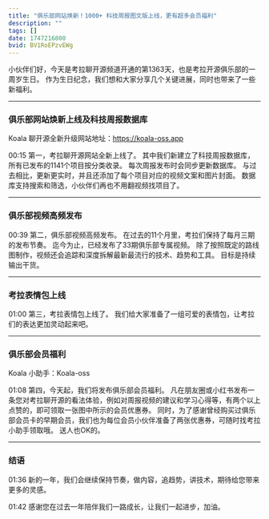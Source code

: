 ```yaml
---
title: "俱乐部网站焕新！1000+ 科技周报图文版上线，更有超多会员福利"
description: ""
tags: []
date: 1747216800
bvid: BV1RoEPzvEWg
---
```

小伙伴们好，今天是考拉聊开源频道开通的第1363天，也是考拉开源俱乐部的一周岁生日。
作为生日纪念，我们想和大家分享几个关键进展，同时也带来了一些新福利。

---

### 俱乐部网站焕新上线及科技周报数据库

Koala 聊开源全新升级网站地址：https://koala-oss.app

00:15 第一，考拉聊开源网站全新上线了。
其中我们新建立了科技周报数据库，所有已发布的1141个项目按分类收录。
每次周报发布时会同步更新数据库。
与过去相比，更新更实时，并且还添加了每个项目对应的视频文案和图片封面。
数据库支持搜索和筛选，小伙伴们再也不用翻视频找项目了。

---

### 俱乐部视频高频发布

00:39 第二，俱乐部视频高频发布。
在过去的11个月里，考拉们保持了每月三期的发布节奏。
迄今为止，已经发布了33期俱乐部专属视频。
除了按照既定的路线图制作，视频还会追踪和深度拆解最新最流行的技术、趋势和工具。
目标是持续输出干货。

---

### 考拉表情包上线

01:00 第三，考拉表情包上线了。
我们给大家准备了一组可爱的表情包，让考拉们的表达更加灵动起来吧。

---

### 俱乐部会员福利

Koala 小助手：Koala-oss

01:08 第四，今天起，我们将发布俱乐部会员福利。
凡在朋友圈或小红书发布一条您对考拉聊开源的看法体验，例如对周报视频的建议和学习心得等，有两个以上点赞的，即可领取一张图中所示的会员优惠券。
同时，为了感谢曾经购买过俱乐部会员卡的早期会员，我们也为每位会员小伙伴准备了两张优惠券，可随时找考拉小助手领取哦。
送人也OK的。

---

### 结语

01:36 新的一年，我们会继续保持节奏，做内容，追趋势，讲技术，期待给您带来更多的灵感。

01:42 感谢您在过去一年陪伴我们一路成长，让我们一起进步，加油。


